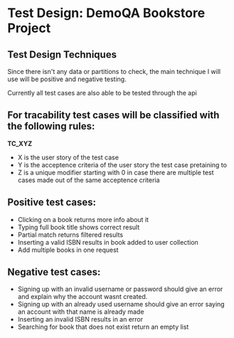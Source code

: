 # Test Design: DemoQA Bookstore Project

## Test Design Techniques

Since there isn't any data or partitions to check, the main technique I will use will be positive and negative testing.


Currently all test cases are also able to be tested through the api

## For tracability test cases will be classified with the following rules:

**TC_XYZ**

- X is the user story of the test case
- Y is the acceptence criteria of the user story the test case pretaining to
- Z is a unique modifier starting with 0 in case there are multiple test cases made out of the same acceptence criteria

## Positive test cases:

- Clicking on a book returns more info about it
- Typing full book title shows correct result
- Partial match returns filtered results
- Inserting a valid ISBN results in book added to user collection
- Add multiple books in one request

## Negative test cases:

- Signing up with an invalid username or password should give an error and explain why the account wasnt created.
- Signing up with an already used username should give an error saying an account with that name is already made
- Inserting an invalid ISBN results in an error
- Searching for book that does not exist return an empty list
